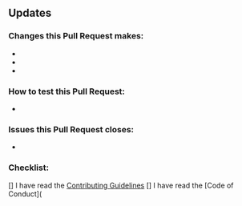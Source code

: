## Updates

### Changes this Pull Request makes:

-  
-
-

### How to test this Pull Request:

- 

### Issues this Pull Request closes:

- 

### Checklist:

[] I have read the [Contributing Guidelines](https://github.com/immattdavison/NoMoreDomains/blob/master/CONTRIBUTING.md)
[] I have read the [Code of Conduct](